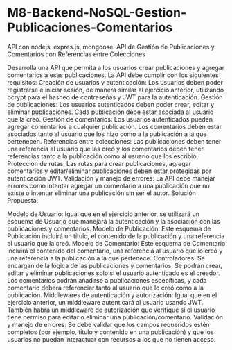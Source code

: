 # M8-Backend-NoSQL-Gestion-Publicaciones-Comentarios

API con nodejs, expres.js, mongoose.
API de Gestión de Publicaciones y Comentarios con Referencias entre Colecciones

Desarrolla una API que permita a los usuarios crear publicaciones y agregar comentarios a esas publicaciones. La API debe cumplir con los siguientes requisitos:
Creación de usuarios y autenticación: Los usuarios deben poder registrarse e iniciar sesión, de manera similar al ejercicio anterior, utilizando bcrypt para el hasheo de contraseñas y JWT para la autenticación.
Gestión de publicaciones: Los usuarios autenticados deben poder crear, editar y eliminar publicaciones. Cada publicación debe estar asociada al usuario que la creó.
Gestión de comentarios: Los usuarios autenticados pueden agregar comentarios a cualquier publicación. Los comentarios deben estar asociados tanto al usuario que los hizo como a la publicación a la que pertenecen.
Referencias entre colecciones: Las publicaciones deben tener una referencia al usuario que las creó y los comentarios deben tener referencias tanto a la publicación como al usuario que los escribió.
Protección de rutas: Las rutas para crear publicaciones, agregar comentarios y editar/eliminar publicaciones deben estar protegidas por autenticación JWT.
Validación y manejo de errores: La API debe manejar errores como intentar agregar un comentario a una publicación que no existe o intentar eliminar una publicación sin ser el autor.
Solución Propuesta:

Modelo de Usuario: Igual que en el ejercicio anterior, se utilizará un esquema de Usuario que manejará la autenticación y la asociación con las publicaciones y comentarios.
Modelo de Publicación: Este esquema de Publicación incluirá un título, el contenido de la publicación y una referencia al usuario que la creó.
Modelo de Comentario: Este esquema de Comentario incluirá el contenido del comentario, una referencia al usuario que lo creó y una referencia a la publicación a la que pertenece.
Controladores: Se encargan de la lógica de las publicaciones y comentarios. Se podrán crear, editar y eliminar publicaciones solo si el usuario autenticado es el creador. Los comentarios podrán añadirse a publicaciones específicas, y cada comentario deberá referenciar tanto al usuario que lo creó como a la publicación.
Middlewares de autenticación y autorización: Igual que en el ejercicio anterior, un middleware autenticará al usuario usando JWT. También habrá un middleware de autorización que verifique si el usuario tiene permiso para editar o eliminar una publicación/comentario.
Validación y manejo de errores: Se debe validar que los campos requeridos estén completos (por ejemplo, título y contenido en una publicación) y que los usuarios no puedan interactuar con recursos a los que no tienen acceso.
